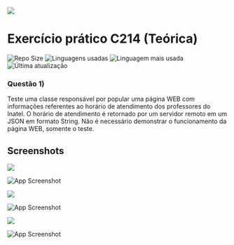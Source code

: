 <a href="https://github.com/chrislima">
<img src="https://img.shields.io/static/v1?label=Professor&message=Christopher Lima&color=blue&?style=social&logo=GitHub">
</a>

# Exercício prático C214 (Teórica)

![Repo Size](https://img.shields.io/github/repo-size/joaodutra88/C214-exercicio-pratico1)
![Linguagens usadas](https://img.shields.io/github/languages/count/joaodutra88/C214-exercicio-pratico1)
![Linguagem mais usada](https://img.shields.io/github/languages/top/joaodutra88/C214-exercicio-pratico1)
![Última atualização](https://img.shields.io/github/last-commit/joaodutra88/C214-exercicio-pratico1)

###  Questão 1)
Teste uma classe responsável por popular uma página WEB com informações referentes ao horário de atendimento dos professores do Inatel. O horário de atendimento é retornado por um servidor remoto em um JSON em formato String. Não é necessário demonstrar o funcionamento da página WEB, somente o teste.


## Screenshots
<img src="https://img.shields.io/static/v1?label=Commit&message=11✔️(passed) 3 ❌(fail)&color=red&style=for-the-badge&logo=GitHub">

![App Screenshot](https://i.ibb.co/CbXPC6B/image-2023-03-27-224321200.png)

<img src="https://img.shields.io/static/v1?label=Commit&message=11✔️(passed) 0 ❌(fail)&color=red&style=for-the-badge&logo=GitHub">

![App Screenshot](https://i.ibb.co/GJYVqcr/image-2023-03-27-224339410.png)

<img src="https://img.shields.io/static/v1?label=Commit&message=20✔️(passed) 0 ❌(fail)&color=red&style=for-the-badge&logo=GitHub">

![App Screenshot](https://i.ibb.co/0KjVN64/image-2023-03-27-224347276.png)